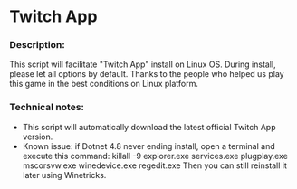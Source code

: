 # Twitch App

### Description:
This script will facilitate "Twitch App" install on Linux OS.
During install, please let all options by default.
Thanks to the people who helped us play this game in the best conditions on Linux platform.

### Technical notes:
- This script will automatically download the latest official Twitch App version.
- Known issue: if Dotnet 4.8 never ending install, open a terminal and execute this command:
killall -9 explorer.exe services.exe plugplay.exe mscorsvw.exe winedevice.exe regedit.exe
Then you can still reinstall it later using Winetricks.
